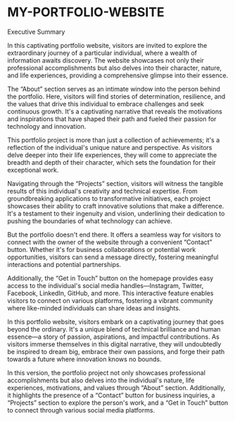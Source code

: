 # MY-PORTFOLIO-WEBSITE
Executive Summary 

In this captivating portfolio website, visitors are invited to explore the extraordinary journey of a particular individual, where a wealth of information awaits discovery. The website showcases not only their professional accomplishments but also delves into their character, nature, and life experiences, providing a comprehensive glimpse into their essence.

The “About” section serves as an intimate window into the person behind the portfolio. Here, visitors will find stories of determination, resilience, and the values that drive this individual to embrace challenges and seek continuous growth. It's a captivating narrative that reveals the motivations and inspirations that have shaped their path and fueled their passion for technology and innovation.

This portfolio project is more than just a collection of achievements; it's a reflection of the individual's unique nature and perspective. As visitors delve deeper into their life experiences, they will come to appreciate the breadth and depth of their character, which sets the foundation for their exceptional work.

Navigating through the “Projects” section, visitors will witness the tangible results of this individual's creativity and technical expertise. From groundbreaking applications to transformative initiatives, each project showcases their ability to craft innovative solutions that make a difference. It's a testament to their ingenuity and vision, underlining their dedication to pushing the boundaries of what technology can achieve.

But the portfolio doesn't end there. It offers a seamless way for visitors to connect with the owner of the website through a convenient “Contact” button. Whether it's for business collaborations or potential work opportunities, visitors can send a message directly, fostering meaningful interactions and potential partnerships.

Additionally, the “Get in Touch” button on the homepage provides easy access to the individual's social media handles—Instagram, Twitter, Facebook, LinkedIn, GitHub, and more. This interactive feature enables visitors to connect on various platforms, fostering a vibrant community where like-minded individuals can share ideas and insights.

In this portfolio website, visitors embark on a captivating journey that goes beyond the ordinary. It's a unique blend of technical brilliance and human essence—a story of passion, aspirations, and impactful contributions. As visitors immerse themselves in this digital narrative, they will undoubtedly be inspired to dream big, embrace their own passions, and forge their path towards a future where innovation knows no bounds.

In this version, the portfolio project not only showcases professional accomplishments but also delves into the individual's nature, life experiences, motivations, and values through “About” section. Additionally, it highlights the presence of a “Contact” button for business inquiries, a “Projects” section to explore the person's work, and a “Get in Touch” button to connect through various social media platforms.
